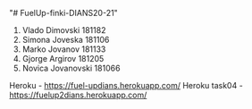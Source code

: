 "# FuelUp-finki-DIANS20-21" 

1. Vlado Dimovski 181182
2. Simona Joveska 181106
3. Marko Jovanov 181133
4. Gjorge Argirov 181205
5. Novica Jovanovski 181066

Heroku - https://fuel-updians.herokuapp.com/
Heroku task04 - https://fuelup2dians.herokuapp.com/
